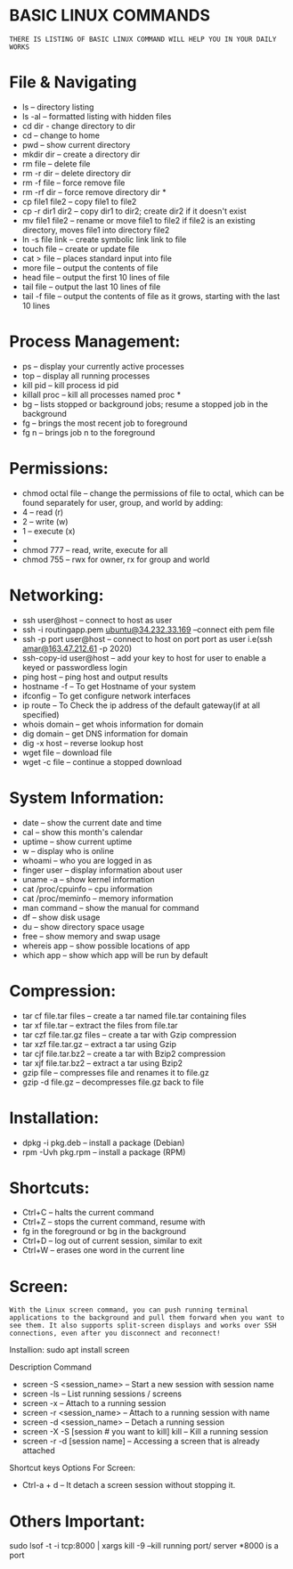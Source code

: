 
# BASIC LINUX COMMANDS
```THERE IS LISTING OF BASIC LINUX COMMAND WILL HELP YOU IN YOUR DAILY WORKS```

# File & Navigating
 * ls – directory listing
 * ls -al – formatted listing with hidden files
 * cd dir - change directory to dir
 * cd – change to home
 * pwd – show current directory
 * mkdir dir – create a directory dir
 * rm file – delete file
 * rm -r dir – delete directory dir
 * rm -f file – force remove file
 * rm -rf dir – force remove directory dir *
 * cp file1 file2 – copy file1 to file2
 * cp -r dir1 dir2 – copy dir1 to dir2; create dir2 if it doesn't exist
 * mv file1 file2 – rename or move file1 to file2 if file2 is an existing directory, moves file1 into directory file2
 * ln -s file link – create symbolic link link to file
 * touch file – create or update file
 * cat > file – places standard input into file
 * more file – output the contents of file
 * head file – output the first 10 lines of file
 * tail file – output the last 10 lines of file
 * tail -f file – output the contents of file as it grows, starting with the last 10 lines 

# Process Management:
 * ps – display your currently active processes
 * top – display all running processes
 * kill pid – kill process id pid
 * killall proc – kill all processes named proc *
 * bg – lists stopped or background jobs; resume a stopped job in the background
 * fg – brings the most recent job to foreground
 * fg n – brings job n to the foreground

# Permissions:
 * chmod octal file – change the permissions of file to octal, which can be found separately for user, group, and world by adding:
 * 4 – read (r)
 * 2 – write (w)
 * 1 – execute (x)
 * 
 * chmod 777 – read, write, execute for all
 * chmod 755 – rwx for owner, rx for group and world

# Networking:
 * ssh user@host – connect to host as user
 * ssh -i routingapp.pem ubuntu@34.232.33.169  –connect eith pem file
 * ssh -p port user@host – connect to host on port port as user i.e(ssh amar@163.47.212.61 -p 2020)
 * ssh-copy-id user@host – add your key to host for user to enable a keyed or passwordless login
 * ping host – ping host and output results
 * hostname -f – To get Hostname of your system
 * ifconfig – To get configure network interfaces
 * ip route – To Check the ip address of the default gateway(if at all specified)
 * whois domain – get whois information for domain
 * dig domain – get DNS information for domain
 * dig -x host – reverse lookup host
 * wget file – download file
 * wget -c file – continue a stopped download

# System Information:
 * date – show the current date and time
 * cal – show this month's calendar
 * uptime – show current uptime
 * w – display who is online
 * whoami – who you are logged in as
 * finger user – display information about user
 * uname -a – show kernel information
 * cat /proc/cpuinfo – cpu information
 * cat /proc/meminfo – memory information
 * man command – show the manual for command
 * df – show disk usage
 * du – show directory space usage
 * free – show memory and swap usage
 * whereis app – show possible locations of app
 * which app – show which app will be run by default

# Compression:
 * tar cf file.tar files – create a tar named file.tar containing files
 * tar xf file.tar – extract the files from file.tar
 * tar czf file.tar.gz files – create a tar with Gzip compression
 * tar xzf file.tar.gz – extract a tar using Gzip
 * tar cjf file.tar.bz2 – create a tar with Bzip2 compression
 * tar xjf file.tar.bz2 – extract a tar using Bzip2
 * gzip file – compresses file and renames it to file.gz
 * gzip -d file.gz – decompresses file.gz back to file

# Installation:
 * dpkg -i pkg.deb – install a package (Debian)
 * rpm -Uvh pkg.rpm – install a package (RPM)

# Shortcuts:
 * Ctrl+C – halts the current command
 * Ctrl+Z – stops the current command, resume with
 * fg in the foreground or bg in the background
 * Ctrl+D – log out of current session, similar to exit
 * Ctrl+W – erases one word in the current line

# Screen:
```With the Linux screen command, you can push running terminal applications to the background and pull them forward when you want to see them. It also supports split-screen displays and works over SSH connections, even after you disconnect and reconnect!```

Installion:
sudo apt install screen

Description	Command
* screen -S <session_name> – Start a new session with session name
* screen -ls – List running sessions / screens
* screen -x – Attach to a running session	
* screen -r <session_name> – Attach to a running session with name	
* screen -d <session_name> – Detach a running session	
* screen -X -S [session # you want to kill] kill  – Kill a running session	
* screen -r -d [session name] – Accessing a screen that is already attached

Shortcut keys Options For Screen:
* Ctrl-a + d – It detach a screen session without stopping it.	 


# Others Important:
sudo lsof -t -i tcp:8000 | xargs kill -9  –kill running  port/ server *8000 is a port


